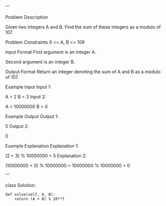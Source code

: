 '''

Problem Description

Given two integers A and B. Find the sum of these integers as a modulo of 107.



Problem Constraints
0 <= A, B <= 109



Input Format
First argument is an integer A.

Second argument is an integer B.



Output Format
Return an integer denoting the sum of A and B as a modulo of 107.



Example Input
Input 1:

 A = 2
 B = 3
Input 2:

 A = 10000000
 B = 0


Example Output
Output 1:

 5
Output 2:

 0


Example Explanation
Explanation 1:

 (2 + 3) % 10000000 = 5
Explanation 2:

 (10000000 + 0) % 10000000 = 10000000 % 10000000 = 0

'''


class Solution:

    def solve(self, A, B):
        return (A + B) % 10**7
